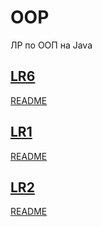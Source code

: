 # OOP
ЛР по ООП на Java

## [LR6](https://github.com/Egorrss/OOP/tree/main/LR6_Servlet) 
[README](https://github.com/Egorrss/OOP/blob/main/LR6_Servlet/README%20LR6%203sem.md)

## [LR1](https://github.com/Egorrss/OOP/tree/main/LR1_about_us)
[README](https://github.com/Egorrss/OOP/blob/main/LR1_about_us/README%20LR1.md)

## [LR2](https://github.com/Egorrss/OOP/tree/main/LR2_Json)
[README](https://github.com/Egorrss/OOP/blob/main/LR2_Json/README%20LR2.md)
